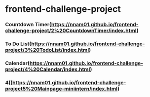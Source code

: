 # frontend-challenge-project

### Countdown Timer(https://nnam01.github.io/frontend-challenge-project/2%20CountdownTimer/index.html)
### To Do List(https://nnam01.github.io/frontend-challenge-project/3%20TodoList/index.html)
### Calendar(https://nnam01.github.io/frontend-challenge-project/4%20Calendar/index.html)
### 4((https://nnam01.github.io/frontend-challenge-project5%20Mainpage-miniintern/index.html)
